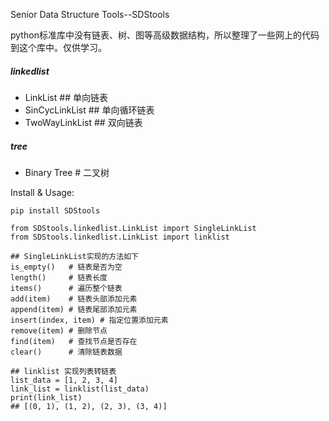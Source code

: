 Senior Data Structure Tools--SDStools

python标准库中没有链表、树、图等高级数据结构，所以整理了一些网上的代码到这个库中。仅供学习。

##### linkedlist
* LinkList           ## 单向链表
* SinCycLinkList     ## 单向循环链表
* TwoWayLinkList     ## 双向链表

##### tree
* Binary Tree        # 二叉树

Install & Usage:

```
pip install SDStools

from SDStools.linkedlist.LinkList import SingleLinkList
from SDStools.linkedlist.LinkList import linklist

## SingleLinkList实现的方法如下
is_empty()   # 链表是否为空
length()     # 链表长度
items()      # 遍历整个链表
add(item)    # 链表头部添加元素
append(item) # 链表尾部添加元素
insert(index, item) # 指定位置添加元素
remove(item) # 删除节点
find(item)   # 查找节点是否存在
clear()      # 清除链表数据

## linklist 实现列表转链表
list_data = [1, 2, 3, 4]
link_list = linklist(list_data)
print(link_list)
## [(0, 1), (1, 2), (2, 3), (3, 4)]
```
